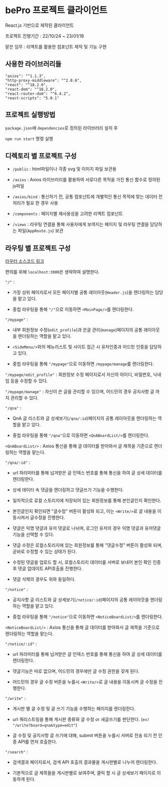 # bePro 프로젝트 클라이언트

React.js 기반으로 제작된 클라이언트

프로젝트 진행기간 : 22/10/24 ~ 23/01/16

맡은 임무 : 리액트를 활용한 컴포넌트 제작 및 기능 구현

## 사용한 라이브러리들
```
"axios": "^1.1.3",
"http-proxy-middleware": "^2.0.6",
"react": "^18.2.0",
"react-dom": "^18.2.0",
"react-router-dom": "^6.4.2",
"react-scripts": "5.0.1"
```
## 프로젝트 실행방법

```package.json```에 ```dependencies```로 정의된 라이브러리 설치 후

```npm run start``` 명령 실행

## 디렉토리 별 프로젝트 구성

- ```/public``` : html파일이나 각종 svg 및 이미지 파일 보관용

- ```/axios``` : Axios 라이브러리를 활용하여 서로다른 목적을 가진 통신 함수로 정의된 js파일

- ```/axios/bind``` : 통신하기 전, 공통 컴포넌트에 개별적인 통신 목적에 맞는 데이터 전처리가 필요 한 경우 사용

- ```/components``` : 페이지별 재사용성을 고려한 리액트 컴포넌트

- ```/views``` : 라우팅 연결을 통해 사용자에게 보여지는 페이지 및 라우팅 연결을 담당하는 파일(```AppRoute.js```) 보관

## 라우팅 별 프로젝트 구성

<a href="https://github.com/kimhaechang1/bePro/blob/main/client/src/AppRoute.js">라우터 소스코드 링크</a>

편의를 위해 ```localhost:3000```은 생략하여 설명한다.

```"/"``` : 

- 가장 상위 페이지로서 모든 페이지별 공통 레이아웃(```Header.js```)을 렌더링하는 담당을 맡고 있다.

- 중첩 라우팅을 통해 ```"/"```으로 이동하면 ```<MainPage/>```를 렌더링한다.

```"/mypage"``` : 

- 내부 회원정보 수정(```edit_profile```)과 쓴글 관리(```manage```)페이지의 공통 레이아웃을 렌더링하는 역할을 맡고 있다.

- ```<SideMenu/>```와의 메뉴리스트 및 사이트 접근 시 유저인증과 어드민 인증을 담당하고 있다.

- 중첩 라우팅을 통해 ```"/mypage"```으로 이동하면 ```/mypage/manage```를 렌더링한다.

```"/mypage/edit_profile"``` : 회원정보 수정 페이지로서 자신의 아이디, 비밀번호, 닉네임 등을 수정할 수 있다.

```"/mypage/manage"``` : 자신이 쓴 글을 관리할 수 있으며, 어드민의 경우 공지사항 글 까지 관리할 수 있다.

```"/qna"``` : 

- QnA 글 리스트와 글 상세보기(```/qna/:id```)페이지의 공통 레이아웃을 렌더링하는 역할을 맡고 있다.

- 중첩 라우팅을 통해 ```"/qna"```으로 이동하면 ```<QnABoardList/>```를 렌더링한다.

```<QnABoardList/>``` : Axios 통신을 통해 글 데이터를 받아와서 글 제목을 기준으로 렌더링하는 역할을 맡는다.

```"/qna/:id"``` : 

- url 파리미터를 통해 넘겨받은 글 인덱스 번호를 통해 통신을 하여 글 상세 데이터를 렌더링한다.

- 상세 데이터 속 댓글을 렌더링하고 댓글쓰기 기능을 수행한다.

- 일차적으로 로컬 스토리지에 저장되어 있는 회원정보를 통해 본인글인지 확인한다.

- 본인글인지 확인되면 "글수정" 버튼이 활성화 되고, 이는 ```<Write/>```로 글 내용을 이동시켜서 글수정을 진행한다.

- 댓글은 익명 댓글과 유저 댓글로 나뉘며, 로그인 유저의 경우 익명 댓글과 유저댓글 기능을 선택할 수 있다.

- 댓글 수정은 로컬스토리지에 있는 회원정보를 통해 "댓글수정" 버튼이 활성화 되며, 곧바로 수정할 수 있는 상태가 된다.

- 수정된 댓글을 업로드 할 시, 로컬스토리지 데이터를 서버로 보내어 본인 확인 인증 후 댓글 업데이트 API호출을 진행한다. 

 - 댓글 삭제의 경우도 위와 동일하다.
 
 ```"/notice"``` : 
 
- 공지사항 글 리스트와 글 상세보기(```/notice/:id```)페이지의 공통 레이아웃을 렌더링하는 역할을 맡고 있다.

- 중첩 라우팅을 통해 ```"/notice"```으로 이동하면 ```<NoticeBoardList/>```를 렌더링한다.

```<NoticeBoardList/>``` : Axios 통신을 통해 글 데이터를 받아와서 글 제목을 기준으로 렌더링하는 역할을 맡는다.

```"/notice/:id"``` : 

- url 파리미터를 통해 넘겨받은 글 인덱스 번호를 통해 통신을 하여 글 상세 데이터를 렌더링한다.

- 댓글기능은 따로 없으며, 어드민의 경우에만 글 수정 권한을 갖게 된다.

- 어드민의 경우 글 수정 버튼을 누를시 ```<Write/>```로 글 내용을 이동시켜 글 수정을 진행한다.

```"/write"``` : 

- 게시판 별 글 수정 및 글 쓰기 기능을 수행하는 페이지를 렌더링한다.

- url 쿼리스트링을 통해 게시판 종류와 글 수정 or 새글쓰기를 판단한다. (```ex) "/write?board=qna&type=edit"```)

- 글 수정 및 공지사항 글 쓰기에 대해, submit 버튼을 누를시 서버로 전송 되기 전 인증 API를 먼저 호출한다.

```"/search"``` :

- 검색결과 페이지로서, 검색 API 호출의 결과물을 게시판별로 나누어 렌더링한다.

- 기본적으로 글 제목들을 게시판별로 보여주며, 클릭 할 시 글 상세보기 페이지로 이동하게 된다.
